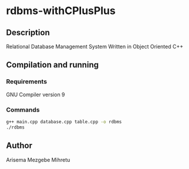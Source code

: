# rdbms-withCPlusPlus
## Description
Relational Database Management System
Written in Object Oriented C++
## Compilation and running
### Requirements
GNU Compiler version 9
### Commands
```bash
g++ main.cpp database.cpp table.cpp -o rdbms
./rdbms
```
## Author
Arisema Mezgebe Mihretu
